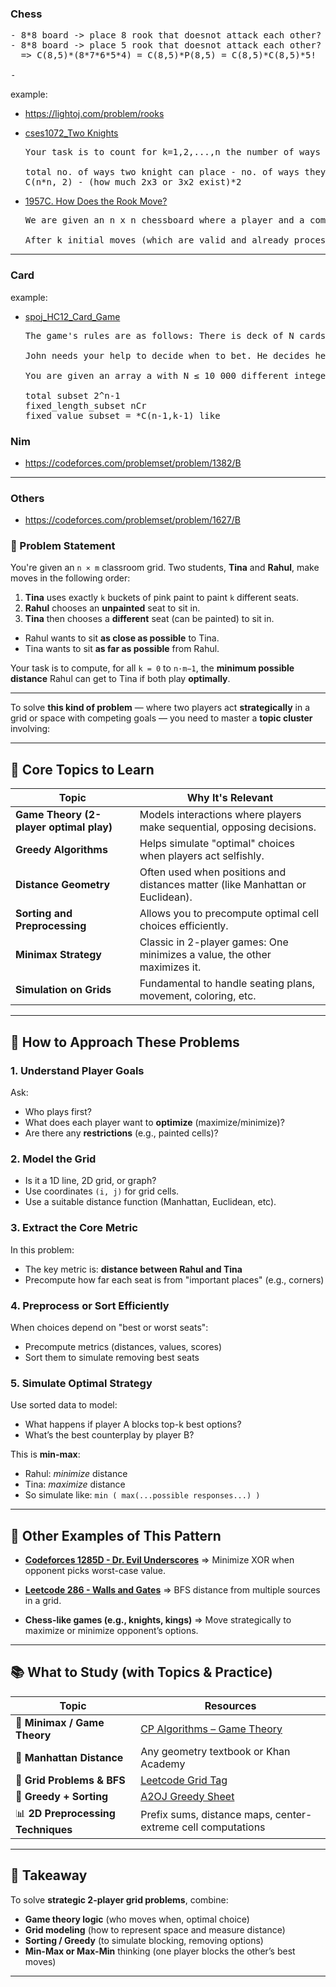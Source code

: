 ### Chess

<pre>
- 8*8 board -> place 8 rook that doesnot attack each other? (8!)
- 8*8 board -> place 5 rook that doesnot attack each other? 
  => C(8,5)*(8*7*6*5*4) = C(8,5)*P(8,5) = C(8,5)*C(8,5)*5!

- 
</pre>

example:

- https://lightoj.com/problem/rooks
- [cses1072_Two Knights]()

  <pre>
  Your task is to count for k=1,2,...,n the number of ways two knights can be placed on a k * k chessboard so that they do not attack each other.
  
  total no. of ways two knight can place - no. of ways they can place(attack) 
  C(n*n, 2) - (how much 2x3 or 3x2 exist)*2
  </pre>

- [1957C. How Does the Rook Move?](1957C_How_Does_the_Rook_Move.cpp)
  <pre>
  We are given an n x n chessboard where a player and a computer alternately place rooks (white and black respectively) under the constraint that no two rooks attack each other (i.e., no two rooks share the same row or column). The player starts first, and each move by the player at (r, c) is mirrored by the computer at (c, r), unless r == c, in which case the computer skips its turn.
  
  After k initial moves (which are valid and already processed), we need to determine the number of possible final configurations of the board when the game is played to completion (i.e., no more valid moves are left). The answer should be computed modulo 1e9+7
  </pre>

---

### Card

example:

- [spoj_HC12_Card_Game](spoj_HC12_Card_Game.cpp)

  <pre>
  The game's rules are as follows: There is deck of N cards from which each person is dealt a hand of K cards. Each card has an integer value representing its strength. A hand's strength is determined by the value of the highest card in the hand. The person with the strongest hand wins the round. Bets are placed before each player reveals the strength of their hand.
  
  John needs your help to decide when to bet. He decides he wants to bet when the strength of his hand is higher than the average hand strength. Hence John wants to calculate the average strength of ALL possible sets of hands.
  
  You are given an array a with N ≤ 10 000 different integer numbers and a number, K, where 1 ≤ K ≤ N. For all possible subsets of a of size K find the sum of their maximal elements modulo 1 000 000 007.
  
  total subset 2^n-1
  fixed_length_subset nCr
  fixed_value_subset = *C(n-1,k-1) like
  </pre>

### Nim

- https://codeforces.com/problemset/problem/1382/B

---
### Others

- https://codeforces.com/problemset/problem/1627/B

### 🧩 Problem Statement

You're given an `n × m` classroom grid. Two students, **Tina** and **Rahul**, make moves in the following order:

1. **Tina** uses exactly `k` buckets of pink paint to paint `k` different seats.
2. **Rahul** chooses an **unpainted** seat to sit in.
3. **Tina** then chooses a **different** seat (can be painted) to sit in.

* Rahul wants to sit **as close as possible** to Tina.
* Tina wants to sit **as far as possible** from Rahul.

Your task is to compute, for all `k = 0` to `n·m−1`, the **minimum possible distance** Rahul can get to Tina if both play **optimally**.

---

To solve **this kind of problem** — where two players act **strategically** in a grid or space with competing goals — you need to master a **topic cluster** involving:

---

## 🎯 Core Topics to Learn

| Topic                                   | Why It's Relevant                                                             |
| --------------------------------------- | ----------------------------------------------------------------------------- |
| **Game Theory (2-player optimal play)** | Models interactions where players make sequential, opposing decisions.        |
| **Greedy Algorithms**                   | Helps simulate "optimal" choices when players act selfishly.                  |
| **Distance Geometry**                   | Often used when positions and distances matter (like Manhattan or Euclidean). |
| **Sorting and Preprocessing**           | Allows you to precompute optimal cell choices efficiently.                    |
| **Minimax Strategy**                    | Classic in 2-player games: One minimizes a value, the other maximizes it.     |
| **Simulation on Grids**                 | Fundamental to handle seating plans, movement, coloring, etc.                 |

---

## 🧠 How to Approach These Problems

### 1. **Understand Player Goals**

Ask:

* Who plays first?
* What does each player want to **optimize** (maximize/minimize)?
* Are there any **restrictions** (e.g., painted cells)?

### 2. **Model the Grid**

* Is it a 1D line, 2D grid, or graph?
* Use coordinates `(i, j)` for grid cells.
* Use a suitable distance function (Manhattan, Euclidean, etc).

### 3. **Extract the Core Metric**

In this problem:

* The key metric is: **distance between Rahul and Tina**
* Precompute how far each seat is from "important places" (e.g., corners)

### 4. **Preprocess or Sort Efficiently**

When choices depend on "best or worst seats":

* Precompute metrics (distances, values, scores)
* Sort them to simulate removing best seats

### 5. **Simulate Optimal Strategy**

Use sorted data to model:

* What happens if player A blocks top-k best options?
* What’s the best counterplay by player B?

This is **min-max**:

* Rahul: *minimize* distance
* Tina: *maximize* distance
* So simulate like: `min ( max(...possible responses...) )`

---

## 🧩 Other Examples of This Pattern

* **[Codeforces 1285D - Dr. Evil Underscores](https://codeforces.com/problemset/problem/1285/D)**
  ⇒ Minimize XOR when opponent picks worst-case value.

* **[Leetcode 286 - Walls and Gates](https://leetcode.com/problems/walls-and-gates/)**
  ⇒ BFS distance from multiple sources in a grid.

* **Chess-like games (e.g., knights, kings)**
  ⇒ Move strategically to maximize or minimize opponent’s options.

---

## 📚 What to Study (with Topics & Practice)

| Topic                              | Resources                                                                       |
| ---------------------------------- | ------------------------------------------------------------------------------- |
| 🔁 **Minimax / Game Theory**       | [CP Algorithms – Game Theory](https://cp-algorithms.com/game_theory/basic.html) |
| 🧮 **Manhattan Distance**          | Any geometry textbook or Khan Academy                                           |
| 📐 **Grid Problems & BFS**         | [Leetcode Grid Tag](https://leetcode.com/tag/grid/)                             |
| 🔀 **Greedy + Sorting**            | [A2OJ Greedy Sheet](https://a2oj.com/ladder?ID=15)                              |
| 📊 **2D Preprocessing Techniques** | Prefix sums, distance maps, center-extreme cell computations                    |

---

## 🔑 Takeaway

To solve **strategic 2-player grid problems**, combine:

* **Game theory logic** (who moves when, optimal choice)
* **Grid modeling** (how to represent space and measure distance)
* **Sorting / Greedy** (to simulate blocking, removing options)
* **Min-Max or Max-Min** thinking (one player blocks the other’s best moves)

---
